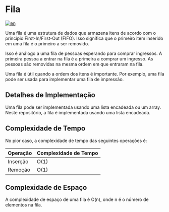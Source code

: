 # Fila

[![en](https://img.shields.io/badge/lang-en-red.svg)](./README.md)

Uma fila é uma estrutura de dados que armazena itens de acordo com o princípio First-In/First-Out (FIFO). Isso significa que o primeiro item inserido em uma fila é o primeiro a ser removido.

Isso é análogo a uma fila de pessoas esperando para comprar ingressos. A primeira pessoa a entrar na fila é a primeira a comprar um ingresso. As pessoas são removidas na mesma ordem em que entraram na fila.

Uma fila é útil quando a ordem dos itens é importante. Por exemplo, uma fila pode ser usada para implementar uma fila de impressão.

## Detalhes de Implementação

Uma fila pode ser implementada usando uma lista encadeada ou um array. Neste repositório, a fila é implementada usando uma lista encadeada.

## Complexidade de Tempo

No pior caso, a complexidade de tempo das seguintes operações é:

| Operação | Complexidade de Tempo |
| -------- | --------------------- |
| Inserção | O(1)                  |
| Remoção  | O(1)                  |

## Complexidade de Espaço

A complexidade de espaço de uma fila é O(n), onde n é o número de elementos na fila.
